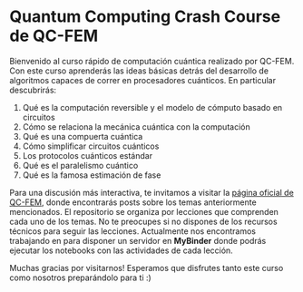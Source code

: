 # Quantum Computing Crash Course de QC-FEM

Bienvenido al curso rápido de computación cuántica realizado por QC-FEM. Con este curso aprenderás las ideas básicas detrás del desarrollo de algoritmos capaces de correr en procesadores cuánticos. En particular descubrirás:

1. Qué es la computación reversible y el modelo de cómputo basado en circuitos
1. Cómo se relaciona la mecánica cuántica con la computación
1. Qué es una compuerta cuántica
1. Cómo simplificar circuitos cuánticos
1. Los protocolos cuánticos estándar
1. Qué es el paralelismo cuántico
1. Qué es la famosa estimación de fase

Para una discusión más interactiva, te invitamos a visitar la [página oficial de QC-FEM](https://qc-fem.github.io), donde encontrarás posts sobre los temas anteriormente mencionados. El repositorio se organiza por lecciones que comprenden cada uno de los temas. No te preocupes si no dispones de los recursos técnicos para seguir las lecciones. Actualmente nos encontramos trabajando en para disponer un servidor en **MyBinder** donde podrás ejecutar los notebooks con las actividades de cada lección.

Muchas gracias por visitarnos! Esperamos que disfrutes tanto este curso como nosotros preparándolo para ti :)
